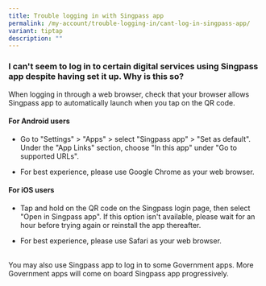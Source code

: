 ```yaml
---
title: Trouble logging in with Singpass app
permalink: /my-account/trouble-logging-in/cant-log-in-singpass-app/
variant: tiptap
description: ""
---
```

<h3>I can't seem to log in to certain digital services using Singpass app despite having set it up. Why is this so?</h3>
<p>When logging in through a web browser, check that your browser allows
Singpass app to automatically launch when you tap on the QR code.</p>
<h4>For Android users</h4>
<ul data-tight="true" class="tight">
<li>
<p>Go to "Settings" &gt; "Apps" &gt; select "Singpass app" &gt; "Set as default".
Under the "App Links" section, choose "In this app" under "Go to supported
URLs".</p>
</li>
<li>
<p>For best experience, please use Google Chrome as your web browser.</p>
</li>
</ul>
<h4>For iOS users</h4>
<ul data-tight="true" class="tight">
<li>
<p>Tap and hold on the QR code on the Singpass login page, then select "Open
in Singpass app". If this option isn't available, please wait for an hour
before trying again or reinstall the app thereafter.</p>
</li>
<li>
<p>For best experience, please use Safari as your web browser.</p>
</li>
</ul>
<p>
<br>You may also use Singpass app to log in to some Government apps. More
Government apps will come on board Singpass app progressively.</p>
<p></p>